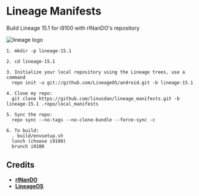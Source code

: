 # Lineage Manifests
Build Lineage 15.1 for i9100 with rINanDO's repository

![lineage logo](https://github.com/linusdan/local_manifests/raw/lineage-15.1/lineage.png)


```
1. mkdir -p lineage-15.1

2. cd lineage-15.1

3. Initialize your local repository using the Lineage trees, use a command
  repo init -u git://github.com/LineageOS/android.git -b lineage-15.1

4. Clone my repo:
  git clone https://github.com/linusdan/lineage_manifests.git -b lineage-15.1 .repo/local_manifests

5. Sync the repo:
  repo sync --no-tags --no-clone-bundle --force-sync -c

6. To build:
  . build/envsetup.sh
  lunch (choose i9100)
  brunch i9100
```


Credits
-------
* [**rINanDO**](https://github.com/rINanDO)
* [**LineageOS**](https://github.com/LineageOS)
